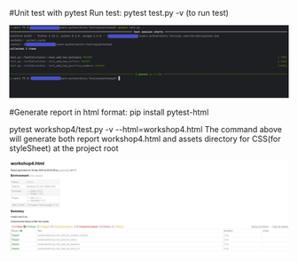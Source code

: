 #Unit test with pytest
Run test:
 pytest test.py -v (to run test)

![pic.jpg](pic.jpg)

#Generate report in html format:
 pip install pytest-html

 pytest workshop4/test.py -v --html=workshop4.html
 The command above will generate both report workshop4.html 
 and assets directory for CSS(for styleSheet) at the project root

![pytestreport.JPG](pytestreport.JPG)



